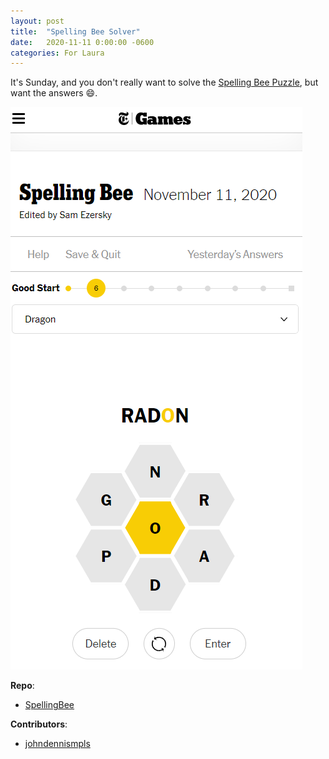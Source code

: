 ```yaml
---
layout: post
title:  "Spelling Bee Solver"
date:   2020-11-11 0:00:00 -0600
categories: For Laura
---
```


It's Sunday, and you don't really want to solve the [Spelling Bee Puzzle], but want the answers 😄.

![alt-text][SpellingBeeImg]



__Repo__:
- [SpellingBee]

__Contributors__:
- [johndennismpls]

[johndennismpls]: https://github.com/johndennismpls
[SpellingBeeImg]: /assets/SpellingBee.png
[SpellingBee]: https://github.com/johndennismpls/ForLaura/tree/master/SpellingBee
[Spelling Bee Puzzle]: https://www.nytimes.com/puzzles/spelling-bee 